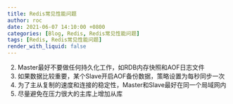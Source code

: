 ```yaml
---
title: Redis常见性能问题
author: roc
date: 2021-06-07 14:10:00 +0800
categories: [Blog, Redis, Redis常见性能问题]
tags: [Redis, Redis常见性能问题]
render_with_liquid: false
---
```


2. Master最好不要做任何持久化工作，如RDB内存快照和AOF日志文件
2. 如果数据比较重要，某个Slave开启AOF备份数据，策略设置为每秒同步一次
3. 为了主从复制的速度和连接的稳定性，Master和Slave最好在同一个局域网内
4. 尽量避免在压力很大的主库上增加从库

